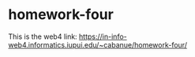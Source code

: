 # homework-four

This is the web4 link: https://in-info-web4.informatics.iupui.edu/~cabanue/homework-four/
